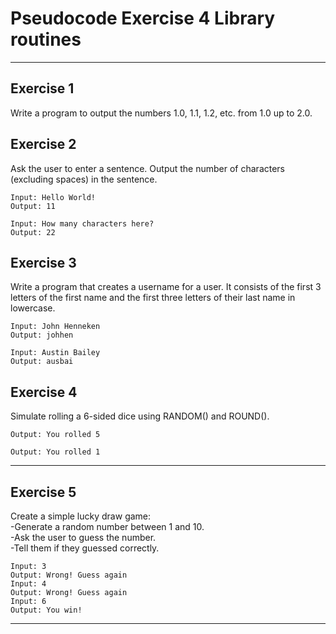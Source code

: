 # Pseudocode Exercise 4 Library routines

---

## Exercise 1

Write a program to output the numbers 1.0, 1.1, 1.2, etc. from 1.0 up to 2.0.

## Exercise 2

Ask the user to enter a sentence. Output the number of characters (excluding spaces) in the sentence.

    Input: Hello World!
    Output: 11

    Input: How many characters here?
    Output: 22

## Exercise 3

Write a program that creates a username for a user. It consists of the first 3 letters of the first
name and the first three letters of their last name in lowercase.

    Input: John Henneken
    Output: johhen

    Input: Austin Bailey
    Output: ausbai

## Exercise 4

Simulate rolling a 6-sided dice using RANDOM() and ROUND().

    Output: You rolled 5

    Output: You rolled 1
    
---

## Exercise 5

Create a simple lucky draw game:  
   -Generate a random number between 1 and 10.   
   -Ask the user to guess the number.  
   -Tell them if they guessed correctly.   

    Input: 3
    Output: Wrong! Guess again
    Input: 4
    Output: Wrong! Guess again
    Input: 6
    Output: You win!
    
---




 
